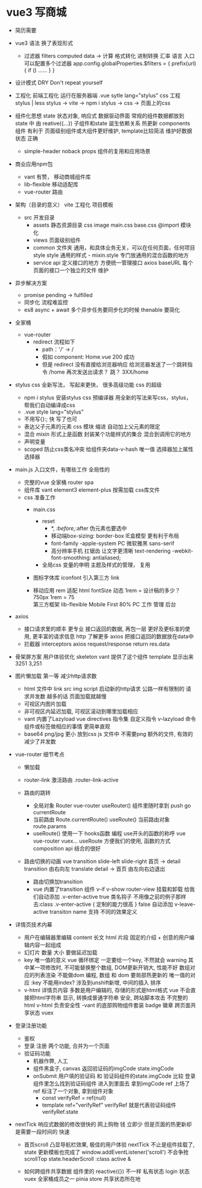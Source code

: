 # vue3 写商城 
- 简历需要 

- vue3 语法     换了表现形式
    - 过滤器 filters 
        computed data -> 计算 
        格式转化 进制转换 汇率 语言 
        入口可以配置多个过滤器
        app.config.globalProperties.$filters = { 
            prefix(url) { 
                if () ...... 
            } 
        }

- 设计模式 DRY Don't repeat yourself

- 工程化
    前端工程化 运行在服务器端
    .vue  sytle lang="stylus" css 工程 stylus | less
    stylus -> vite -> npm i stylus -> css -> 页面上的css

- 组件化思想 
    state 状态对象, 响应式 数据驱动界面 常规的组件数据都放到state 中 由 reative({...}) 子组件和state 诞生依赖关系 热更新 components 组件 有利于 页面级别组件或大组件更好维护, template比较简洁 维护好数据状态 正确

    - simple-header noback props 组件的复用和应用场景

- 商业应用npm包
    - vant  有赞， 移动商城组件库
    - lib-flexible   移动适配库
    - vue-router    路由 

- 架构（目录的意义）
    vite  工程化  项目模板
    - src  开发目录
        - assets  静态资源目录
            css image 
            main.css  base.css  @import 模块化
        - views 页面级别组件
        - common 文件夹
            通用，和具体业务无关，可以在任何页面，任何项目style
            style 通用的样式
                - mixin.style
                    专门放通用的混合函数的地方
        - service api
            定义接口的地方
            方便统一管理接口 axios baseURL
            每个页面的接口一个独立的文件    维护

- 异步解决方案
    - promise pending -> fulfilled
    - 同步化 流程难监控
    - es8 async + await 多个异步任务要同步化的时候 thenable 要简化

- 全家桶
    - vue-router
        - redirect
            流程如下
            - path：'/' -> /
            - 假如 component: Home.vue 200 成功
            - 但是 redirect
                没有直接给浏览器响应
                给浏览器发送了一个跳转指令 /home
                再次发送出请求？ 跳？ 3XX/home

- stylus
    css 全新写法， 写起来更快， 很多高级功能
    css  的超级
    - npm i stylus
        安装stylus css 预编译器
        用全新的写法来写css，stylus， 帮我们自动编译成css
    - .vue style lang="stylus"
    - 不用写{}:; 快
        写了也可
    - 表达父子元素的元素 css 模块
        缩进 自动加上父元素的限定
    - 混合 mixin
        形式上是函数
        封装某个功能样式的集合
        混合到调用它的地方
    - 声明变量
    - scoped
        防止css类名冲突
        给组件夹data-v-hash 唯一值
        选择器加上属性选择器

- main.js 入口文件，有哪些工作
    全局性的
    - 完整的vue 全家桶 
        router  spa 
    - 组件库 
        vant element3 element-plus 
        按需加载
        css库文件
    - css 准备工作
        - main.css
            - reset 
                - *, *:before,*:after 伪元素也要选中
                - 移动端box-sizing: border-box IE盒模型 更有利于布局
                - font-family  -apple-system   PC 微软雅黑   sans-serif
                - 高分辨率手机  扛锯齿 让文字更清晰
                    text-rendering
                    -webkit-font-smoothing: antialiased;
            - 全局css 变量的申明  主题及样式的管理， 复用 
        - 图标字体库
            iconfont
            引入第三方 link

        - 移动应用 
            rem  适配  html fontSize 动态  1rem = 设计稿的多少？ 750px   1rem = 75  
            第三方框架 lib-flexible 
            Mobile First  80% 
            PC  工作 管理  后台 

- axios
    - 接口请求里的顺丰 
        更专业 
        接口返回的数据, 再包一层 更好及更标准的使用, 更丰富的请求信息 
        http 了解更多 
        axios 把接口返回的数据放在data中
    - 拦截器 
        interceptors
        axios 
        request/response 
        return res.data

- 骨架屏方案 用户体验优化 
    skeleton vant 提供了这个组件 
    <van-skeleton title :row="3" :loading="state.loading">
        template 显示出来
    </van-skeleton>
    3251 3,251 

- 图片懒加载 第一等 减少http请求数
    - html 文件中 link src img script 启动新的http请求 
        公路一样有限制的 
        请求并发数 越多的话 页面加载就越慢
    - 可视区内图片加载
    - 非可视区内延迟加载, 可视区滚动到哪里加载相应
    - vant 内置了Lazyload 
        vue directives 指令集 自定义指令 v-lazyload 
        命令组件或标签做相应的事情 
        更简单直观
    - base64 png/jpg 更小 放到css js 文件中 不需要png 额外的文件, 有效的减少了并发数

- vue-router 细节考点

    - 懒加载
    - router-link 激活路由 .router-link-active
    - 路由的跳转
        - 全局对象 Router vue-router useRouter() 组件里随时拿到 push go currentRoute
        - 当前路由 Route.currentRoute() useRoute() 当前路由对象 route.params
        - useRoute() 使用一下 hooks函数 编程 use开头的函数的称呼 vue vue-router vuex... useRoute 方便我们的使用, 函数的方式 composition api 结合的很好
    
    - 路由切换的动画 vue transition slide-left slide-right 首页 -> detail transition 由右向左 translate detail -> 首页 由左向右边退出
        - 路由切换加transition
        - vue 内置了transition 组件 v-if v-show router-view 挂载和卸载 给我们自动添加 .v-enter-active true 类名钩子 不用像之前的例子那样去:class .v-enter-active { 定制的能力很高 } false 自动添加 v-leave-active transiton name 支持 不同的效果定义

- 详情页技术内幕

    - 用户在编辑器里编辑 content 长文 html 片段 固定的介绍 + 创意的用户编辑内容一起组成
    - 幻灯片 数量 大小 要做延迟加载
    - key 唯一值的意义 vue 循环绑定 一定要给一个key, 不然就会 warning 其中某一项修改时, 不可能替换整个数组, DOM更新开销大, 性能不好 数组对应的列表渲染 不能做dom 编程, 数组 和 dom 要局部热更新的 唯一值的对应 :key
    不能用index? 涉及到unshift新增, 中间的插入 排序
    - v-html 详情页内容 多数是用户编辑的, 存储的形式是html格式 vue 不会直接把html字符串 显示, 转换成普通字符串 安全, 跨站脚本攻击 不完整的html v-html 负责安全性
    -vant 的底部购物组件套装 badge 徽章 跨页面共享状态 vuex

- 登录注册功能

    - 鉴权
    - 登录 注册 两个功能, 合并为一个页面
    - 验证码功能
        - 机器作弊, 人工
        - 组件黑盒子, canvas 返回验证码的imgCode state.imgCode
        - onSubmit 用户填的验证码 和 验证码组件的state.imgCode 比较 登录组件里怎么找到验证码组件 进入到里面去 拿到imgCode ref 上场了 ref 标注了一个对象, 拿到组件对象
            - const verifyRef = ref(null)
            - template ref="verifyRef" verifyRef 就是代表验证码组件 verifyRef.state

- nextTick 响应式数据的修改很快的 网上购物 钱 立即少 但是页面的热更新却是需要一段时间的 快速

    - 首页scroll 凸显导航栏效果, 极佳的用户体验
        nextTick 不止是组件挂载了, state 更新模板也完成了
        window.addEventListener('scroll') 不会争抢
        scrollTop state.headerScroll
        :class active &
    
    - 如何跨组件共享数据
        组件里的 reactive({}) 不一样 私有状态
        login 状态
        vuex 全家桶成员之一 pinia
        store 共享状态所在地